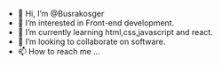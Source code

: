 - 👋 Hi, I’m @Busrakosger
- 👀 I’m interested in Front-end development.
- 🌱 I’m currently learning html,css,javascript and react.
- 💞️ I’m looking to collaborate on software.
- 📫 How to reach me ...

<!---
Busrakosger/Busrakosger is a ✨ special ✨ repository because its `README.md` (this file) appears on your GitHub profile.
You can click the Preview link to take a look at your changes.
--->
